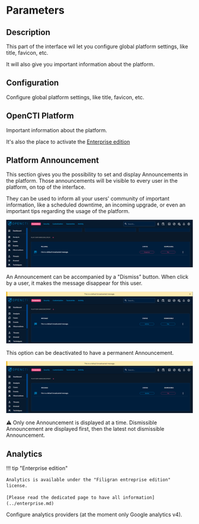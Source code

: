 # Parameters

## Description

This part of the interface wil let you configure global platform settings, like title, favicon, etc.

It will also give you important information about the platform.

## Configuration

Configure global platform settings, like title, favicon, etc.

## OpenCTI Platform

Important information about the platform.

It's also the place to activate the [Enterprise edition](enterprise.md)

## Platform Announcement

This section gives you the possibility to set and display Announcements in the platform. Those announcements will be visible to every user in the platform, on top of the interface.

They can be used to inform all your users' community of important information, like a scheduled downtime, an incoming upgrade, or even an important tips regarding the usage of the platform.

![Broadcast message configuration](assets/broadcast_message_configuration.png)

An Announcement can be accompanied by a "Dismiss” button. When click by a user, it makes the message disappear for this user.

![Broadcast message display dismissible](assets/broadcast_message_display_dismissible.png)

This option can be deactivated to have a permanent Announcement.

![Broadcast message display not dismissible](assets/broadcast_message_display_notdismissible.png)

⚠️ Only one Announcement is displayed at a time. Dismissible Announcement are displayed first, then the latest not dismissible Announcement.

## Analytics

!!! tip "Enterprise edition"

    Analytics is available under the "Filigran entreprise edition" license.

    [Please read the dedicated page to have all information](../enterprise.md)

Configure analytics providers (at the moment only Google analytics v4).